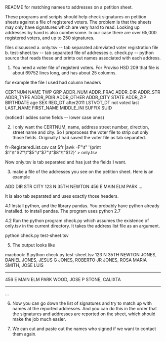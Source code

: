 README for matching names to addresses on a petition sheet.

These programs and scripts should help check signatures on petition
sheets against a file of registered voters. The problem is that the
sheets may only have signatures which are very hard to read. Looking
up addresses by hand is also cumbersome. In our case there are over
65,000 registered voters, and up to 250 signatures.

files discussed
a. only.tsv       -- tab separated abreviated voter registration file
b. test-sheet.tsv -- tab separated file of addresses
c. check.py       -- python source that reads these and prints out names
                     associated with each address. 

1. You need a voter file of registerd voters. For Proviso HSD 209 that
file is about 69752 lines long, and has about 25 columns.

for example the file I used had column headers

CERTNUM NAME TWP GRP ADDR_NUM ADDR_FRAC ADDR_DIR ADDR_STR ADDR_TYPE
ADDR_PDIR ADDR_OTHER ADDR_CITY STATE ADDR_ZIP BIRTHDATE age SEX REG_DT
after2011 LSTVOT_DT not voted last LAST_NAME FIRST_NAME MIDDLE_INI
SUFFIX SUID

(noticed I addes some fields -- lower case ones)

2. I only want the CERTNUM, name, address street number, direction,
street name and city.  So I preprocess the voter file to strip out
only those fields. Originally I had saved the voter file as tab
separated.

fr=RegisteredList.csv
cat $fr |awk -F"\t" '{print $1"\t"$2"\t"$5"\t"$7"\t"$8"\t"$12}' > only.tsv

Now only.tsv is tab separated and has just the fields I want.

3. make a file of the addresses you see on the petition sheet. Here is
an example

ADD	DIR	STR	CITY
123	N	35TH	NEWTON
456	E	MAIN	ELM PARK
...

It is also tab separated and uses exactly those headers.

4.1 Install python, and the library pandas. You probably have python
already installed.  to install pandas. The program uses python 2.7

4.2 Run the python program check.py which assumes the existence of
only.tsv in the current directory. It takes the address list file as
an argument.

python check.py test-sheet.tsv

5. The output looks like

macbook: $ python check.py test-sheet.tsv
123 N 35TH NEWTON
JONES, DANIEL
JONES, JESUS G
JONES, ROBERTO JR
JONES, ROSA MARIA
SMITH, JOSE LUIS
************

456 E MAIN ELM PARK
WOOD, JOSE P
STONE, CALIXTA
************
...


6. Now you can go down the list of signatures and try to match up with
names at the reported addresses.  And you can do this in the order
that the signatures and addresses are reported on the sheet, which
should make the job much easier.

7. We can cut and paste out the names who signed if we want to contact
them again.
